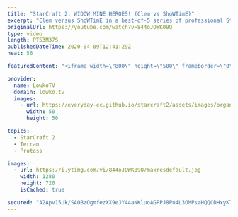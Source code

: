 ```yaml
---
title: "StarCraft 2: WIDOW MINE HEROES! (Clem vs ShoWTimE)"
excerpt: "Clem versus ShoWTimE in a best-of-5 series of professional StarCraft 2. A great series between two of the best pro gamers in SC2. In this series we see a variety of openers from both players. ShoWTimE goes for Stargate, Twilight and Robotics openers. Clem focuses primarily on Marines and Marauders, but"
originalUrl: https://youtube.com/watch?v=844oJOWK09Q
type: video
length: PT53M37S
publishedDateTime: 2020-04-09T12:41:29Z
heat: 56

featuredContent: "<iframe width=\"800\" height=\"500\" frameborder=\"0\" src=\"https://www.youtube.com/embed/844oJOWK09Q\" allow=\"accelerometer; autoplay; encrypted-media; gyroscope; picture-in-picture\" allowfullscreen></iframe>"

provider:
  name: LowkoTV
  domain: lowko.tv
  images:
    - url: https://everyday-cc.github.io/starcraft2/assets/images/organizations/lowko.tv-50x50.jpg
      width: 50
      height: 50

topics:
  - StarCraft 2
  - Terran
  - Protoss

images:
  - url: https://i.ytimg.com/vi/844oJOWK09Q/maxresdefault.jpg
    width: 1280
    height: 720
    isCached: true

secured: "A2Apv15Uk/SAOBzOgmfezXX9eJY44aNKluoAGPPJ8Pu4L3OMPsaHQQCDHxyKTaBL8NVU9tQ/IqY7rdQxRUH/A8nsoPwoy3yUoOum1Ge1XZNTZc0Ss4TOS/1i/veYu577lAXjXXkJHtqp+nsDr1TaICVsL+Qnohd66U9PFvDW8IX80X3B4b2N1HaViOYT6ubqlojn/L7k0e9ZdvNlg/SnXX0vEAJfAXF/ub4F0+uWZZD8JlApW7pJvfTzHIURasw99/s5wMRvULUSU0yuL4+x2u3WENdjzx1KGyFkJutgp4Lo9yp5yyIu5cfX1mkEB4aG6HaQ0AZtvajm9nXCVpvQhKSTL16IE+2/0tIy0MTO+/b9iCYah8rqSd9HbZ2LMEuIJY8uDo4sCUKyRgGSHMH/P0lpCjRVaWz2DupTopZBhTkeTsfnjxLfmauN8+GxmLan;TYZFjJtpeGdThAcSXaFEHA=="
---
```


